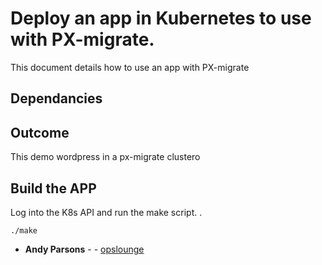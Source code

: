 # Deploy an app in Kubernetes to use with PX-migrate. 

This document details how to use an app with PX-migrate


## Dependancies


## Outcome

This demo wordpress in a px-migrate clustero 




## Build the APP

Log into the K8s API and run the make script. . 

```
./make
```




* **Andy Parsons** - - [opslounge](https://github.com/opslounge)
